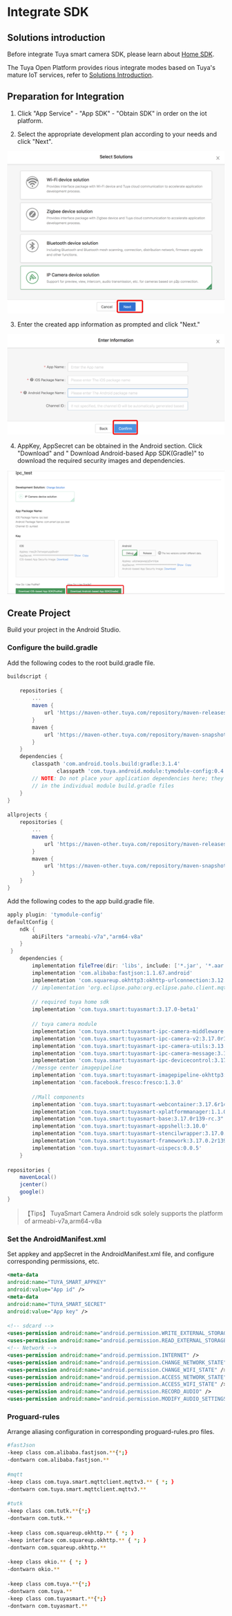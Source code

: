 # Integrate SDK


## Solutions introduction

Before integrate Tuya smart camera SDK, please learn about [Home SDK](https://tuyainc.github.io/tuyasmart_home_android_sdk_doc/en/).

The Tuya Open Platform provides rious integrate modes based on Tuya's mature IoT services, refer to [Solutions Introduction](https://docs.tuya.com/en/iot/open-api/quick-start/solution-overview?id=K95ztz6mui51y).
 
## Preparation for Integration

1. Click "App Service" - "App SDK" - "Obtain SDK" in order on the iot platform.


2. Select the appropriate development plan according to your needs and click "Next".

  ![](./images/sdk_preparation_1.png)

3. Enter the created app information as prompted and click "Next."

![](./images/sdk_preparation_3.png)

4. AppKey, AppSecret can be obtained in the Android section. Click "Download" and " Download Android-based App SDK(Gradle)" to download the required security images and dependencies.

![](./images/sdk_preparation_2.png)


##  Create Project

Build your project in the Android Studio.


### Configure the build.gradle

Add the following codes to the root build.gradle file.
```groovy
buildscript {

    repositories {
        ...
        maven {
            url 'https://maven-other.tuya.com/repository/maven-releases/'
        }
        maven {
            url 'https://maven-other.tuya.com/repository/maven-snapshots/'
        }
    }
    dependencies {
        classpath 'com.android.tools.build:gradle:3.1.4'
				classpath 'com.tuya.android.module:tymodule-config:0.4.0-SNAPSHOT'
        // NOTE: Do not place your application dependencies here; they belong
        // in the individual module build.gradle files
    }
}

allprojects {
    repositories {
        ...
        maven {
            url 'https://maven-other.tuya.com/repository/maven-releases/'
        }
        maven {
            url 'https://maven-other.tuya.com/repository/maven-snapshots/'
        }
    }
}
```

Add the following codes to the app build.gradle file.

```groovy
apply plugin: 'tymodule-config'
defaultConfig {
    ndk {
        abiFilters "armeabi-v7a","arm64-v8a"
    }
 }
    dependencies {
        implementation fileTree(dir: 'libs', include: ['*.jar', '*.aar'])
        implementation 'com.alibaba:fastjson:1.1.67.android'
        implementation 'com.squareup.okhttp3:okhttp-urlconnection:3.12.3'
        // implementation 'org.eclipse.paho:org.eclipse.paho.client.mqttv3:1.2.0'

        // required tuya home sdk
        implementation 'com.tuya.smart:tuyasmart:3.17.0-beta1'

        // tuya camera module
        implementation 'com.tuya.smart:tuyasmart-ipc-camera-middleware:3.14.3r133'
        implementation 'com.tuya.smart:tuyasmart-ipc-camera-v2:3.17.0r139'
        implementation 'com.tuya.smart:tuyasmart-ipc-camera-utils:3.13.0r129h1'
        implementation 'com.tuya.smart:tuyasmart-ipc-camera-message:3.13.0r128'
        implementation 'com.tuya.smart:tuyasmart-ipc-devicecontrol:3.17.0r139'
        //messge center imagepipeline 
        implementation 'com.tuya.smart:tuyasmart-imagepipeline-okhttp3:0.0.1'
        implementation 'com.facebook.fresco:fresco:1.3.0'

        //Mall components
        implementation 'com.tuya.smart:tuyasmart-webcontainer:3.17.6r141-open'
        implementation 'com.tuya.smart:tuyasmart-xplatformmanager:1.1.0'
        implementation "com.tuya.smart:tuyasmart-base:3.17.0r139-rc.3"
        implementation 'com.tuya.smart:tuyasmart-appshell:3.10.0'
        implementation "com.tuya.smart:tuyasmart-stencilwrapper:3.17.0.2r139"
        implementation "com.tuya.smart:tuyasmart-framework:3.17.0.2r139-external"
        implementation 'com.tuya.smart:tuyasmart-uispecs:0.0.5'
    }

repositories {
    mavenLocal()
    jcenter()
    google()
}
```

> 【Tips】 TuyaSmart Camera Android sdk solely supports the platform of armeabi-v7a,arm64-v8a



### Set the AndroidManifest.xml

Set appkey and appSecret in the AndroidManifest.xml file, and configure corresponding permissions, etc.

```xml
<meta-data
android:name="TUYA_SMART_APPKEY"
android:value="App id" />
<meta-data
android:name="TUYA_SMART_SECRET"
android:value="App key" />

<!-- sdcard -->
<uses-permission android:name="android.permission.WRITE_EXTERNAL_STORAGE" />
<uses-permission android:name="android.permission.READ_EXTERNAL_STORAGE" />
<!-- Network -->
<uses-permission android:name="android.permission.INTERNET" />
<uses-permission android:name="android.permission.CHANGE_NETWORK_STATE" />
<uses-permission android:name="android.permission.CHANGE_WIFI_STATE" />
<uses-permission android:name="android.permission.ACCESS_NETWORK_STATE" />
<uses-permission android:name="android.permission.ACCESS_WIFI_STATE" />
<uses-permission android:name="android.permission.RECORD_AUDIO" />
<uses-permission android:name="android.permission.MODIFY_AUDIO_SETTINGS" />
```



### Proguard-rules

Arrange aliasing configuration in corresponding proguard-rules.pro files.

```bash
#fastJson
-keep class com.alibaba.fastjson.**{*;}
-dontwarn com.alibaba.fastjson.**

#mqtt
-keep class com.tuya.smart.mqttclient.mqttv3.** { *; }
-dontwarn com.tuya.smart.mqttclient.mqttv3.**

#tutk
-keep class com.tutk.**{*;}
-dontwarn com.tutk.**

-keep class com.squareup.okhttp.** { *; }
-keep interface com.squareup.okhttp.** { *; }
-dontwarn com.squareup.okhttp.**

-keep class okio.** { *; }
-dontwarn okio.**

-keep class com.tuya.**{*;}
-dontwarn com.tuya.**
-keep class com.tuyasmart.**{*;}
-dontwarn com.tuyasmart.**
```

